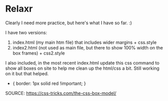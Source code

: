 # Relaxr

Clearly I need more practice, but here's what I have so far. :) 

I have two versions: 

1) index.html (my main htm file) that includes wider margins + css.style
2) index2.html (not used as main file, but there to show 100% width on the box frames) + css2.style

I also included, in the most recent index.html update this css command to show all boxes on site to help me clean up the html/css a bit. 
Still working on it but that helped. 

* {
   border: 1px solid red !important;
}

SOURCE: https://css-tricks.com/the-css-box-model/
